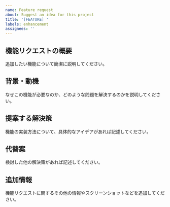 ```yaml
---
name: Feature request
about: Suggest an idea for this project
title: '[FEATURE] '
labels: enhancement
assignees: ''
---
```


## 機能リクエストの概要
追加したい機能について簡潔に説明してください。

## 背景・動機
なぜこの機能が必要なのか、どのような問題を解決するのかを説明してください。

## 提案する解決策
機能の実装方法について、具体的なアイデアがあれば記述してください。

## 代替案
検討した他の解決策があれば記述してください。

## 追加情報
機能リクエストに関するその他の情報やスクリーンショットなどを追加してください。